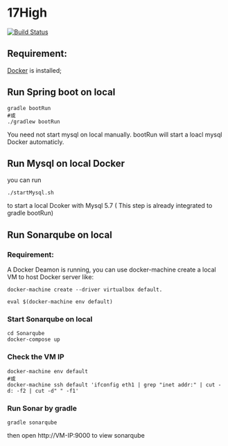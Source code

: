 # 17High

[![Build Status](https://travis-ci.org/tw-wh-devops-community/17high_web.svg?branch=development)](https://travis-ci.org/tw-wh-devops-community/17high_web)

## Requirement:

[Docker](https://docs.docker.com/docker-for-mac/install/#download-docker-for-mac) is installed;

## Run Spring boot on local
```
gradle bootRun
#或
./gradlew bootRun
```
You need not start mysql on local manually. bootRun will start a loacl mysql Docker automaticly.

## Run Mysql on local Docker
you can run
```
./startMysql.sh
```
to start a local Dcoker with Mysql 5.7 ( This step is already integrated to gradle bootRun)

## Run Sonarqube on local

### Requirement:
A Docker Deamon is running, you can use docker-machine create a local VM to host Docker server like:
```
docker-machine create --driver virtualbox default.
```
```
eval $(docker-machine env default)
```

### Start Sonarqube on local
```
cd Sonarqube
docker-compose up
```
### Check the VM IP
```
docker-machine env default
#或
docker-machine ssh default 'ifconfig eth1 | grep "inet addr:" | cut -d: -f2 | cut -d" " -f1'
```

### Run Sonar by gradle
```
gradle sonarqube
```
then open http://VM-IP:9000 to view sonarqube
